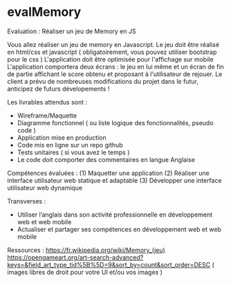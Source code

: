 # evalMemory
Evaluation : Réaliser un jeu de Memory en JS

Vous allez réaliser un jeu de memory en Javascript.
Le jeu doit être réalisé en html/css et javascript ( obligatoirement, vous pouvez utiliser bootstrap pour le css )
L'application doit être optimisée pour l'affichage sur mobile
L'application comportera deux écrans : le jeu en lui même et un écran de fin de partie affichant le score obtenu et proposant à l'utilisateur de rejouer.
Le client a prévu de nombreuses modifications du projet dans le futur, anticipez de futurs dévelopements !


Les livrables attendus sont :
- Wireframe/Maquette
- Diagramme fonctionnel ( ou liste logique des fonctionnalités, pseudo code )
- Application mise en production
- Code mis en ligne sur un repo github
- Tests unitaires ( si vous avez le temps )
- Le code doit comporter des commentaires en langue Anglaise

Compétences évaluées :
(1) Maquetter une application
(2) Réaliser une interface utilisateur web statique et adaptable
(3) Développer une interface utilisateur web dynamique

Transverses :
- Utiliser l’anglais dans son activité professionnelle en développement web et web
  mobile
- Actualiser et partager ses compétences en développement web et web mobile

Ressources :
https://fr.wikipedia.org/wiki/Memory_(jeu)
https://opengameart.org/art-search-advanced?keys=&field_art_type_tid%5B%5D=9&sort_by=count&sort_order=DESC ( images libres de droit pour votre UI et/ou vos images ) 